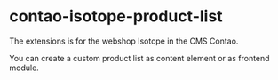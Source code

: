contao-isotope-product-list
===========================

The extensions is for the webshop Isotope in the CMS Contao.

You can create a custom product list as content element or as frontend module.
